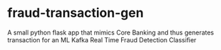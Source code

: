 # fraud-transaction-gen
A small python flask app that mimics Core Banking and thus generates transaction for an ML Kafka Real Time Fraud Detection Classifier
